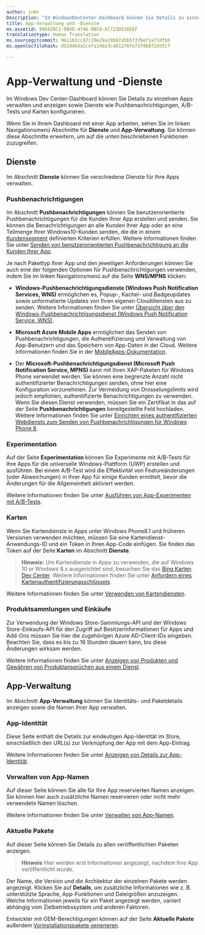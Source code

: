 ```yaml
---
author: jnHs
Description: "Im WindowsDevCenter-Dashboard können Sie Details zu einzelnen Apps verwalten und anzeigen sowie Dienste wie Pushbenachrichtigungen, A/B-Tests und Karten konfigurieren."
title: App-Verwaltung und -Dienste
ms.assetid: 99DA2BC1-9B5D-4746-8BC0-EC723D516EEF
translationtype: Human Translation
ms.sourcegitcommit: 9611b3cc87c29e29a19b87a5b5f37bef1a71dfbb
ms.openlocfilehash: d5244bda2cefa146e3c481270fe72fdb8f2d35cf

---
```


# App-Verwaltung und -Dienste

Im Windows Dev Center-Dashboard können Sie Details zu einzelnen Apps verwalten und anzeigen sowie Dienste wie Pushbenachrichtigungen, A/B-Tests und Karten konfigurieren.

Wenn Sie in Ihrem Dashboard mit einer App arbeiten, sehen Sie im linken Navigationsmenü Abschnitte für **Dienste** und **App-Verwaltung**. Sie können diese Abschnitte erweitern, um auf die unten beschriebenen Funktionen zuzugreifen.

## Dienste

Im Abschnitt **Dienste** können Sie verschiedene Dienste für Ihre Apps verwalten.

### Pushbenachrichtigungen

Im Abschnitt **Pushbenachrichtigungen** können Sie benutzerorientierte Pushbenachrichtigungen für die Kunden Ihrer App erstellen und senden. Sie können die Benachrichtigungen an alle Kunden Ihrer App oder an eine Teilmenge Ihrer Windows10-Kunden senden, die die in einem [Kundensegment](create-customer-segments.md) definierten Kriterien erfüllen. Weitere Informationen finden Sie unter [Senden von benutzerorientierten Pushbenachrichtigung an die Kunden Ihrer App](send-push-notifications-to-your-apps-customers.md).

Je nach Pakettyp Ihrer App und den jeweiligen Anforderungen können Sie auch eine der folgenden Optionen für Pushbenachrichtigungen verwenden, indem Sie im linken Navigationsmenü auf die Seite **WNS/MPNS** klicken: 

-   **Windows-Pushbenachrichtigungsdienste (Windows Push Notification Services, WNS)** ermöglichen es, Popup-, Kachel- und Badgeupdates sowie unformatierte Updates von Ihren eigenen Clouddiensten aus zu senden. Weitere Informationen finden Sie unter [Übersicht über den Windows-Pushbenachrichtigungsdienst (Windows Push Notification Service, WNS)](https://msdn.microsoft.com/library/windows/apps/mt187203).

-   **Microsoft Azure Mobile Apps** ermöglichen das Senden von Pushbenachrichtigungen, die Authentifizierung und Verwaltung von App-Benutzern und das Speichern von App-Daten in der Cloud. Weitere Informationen finden Sie in der [MobileApps-Dokumentation](http://go.microsoft.com/fwlink/p/?LinkId=221116).

-   Der **Microsoft-Pushbenachrichtigungsdienst (Microsoft Push Notification Service, MPNS)** kann mit Ihren XAP-Paketen für Windows Phone verwendet werden. Sie können eine begrenzte Anzahl nicht authentifizierter Benachrichtigungen senden, ohne hier eine Konfiguration vorzunehmen. Zur Vermeidung von Drosselungslimits wird jedoch empfohlen, authentifizierte Benachrichtigungen zu verwenden. Wenn Sie diesen Dienst verwenden, müssen Sie ein Zertifikat in das auf der Seite **Pushbenachrichtigungen** bereitgestellte Feld hochladen. Weitere Informationen finden Sie unter [Einrichten eines authentifizierten Webdiensts zum Senden von Pushbenachrichtigungen für Windows Phone 8](http://go.microsoft.com/fwlink/p/?LinkId=528736).

### Experimentation

Auf der Seite **Experimentation** können Sie Experimente mit A/B-Tests für Ihre Apps für die universelle Windows-Plattform (UWP) erstellen und ausführen. Bei einem A/B-Test wird die Effektivität von Featureänderungen (oder Abweichungen) in Ihrer App für einige Kunden ermittelt, bevor die Änderungen für die Allgemeinheit aktiviert werden.

Weitere Informationen finden Sie unter [Ausführen von App-Experimenten mit A/B-Tests](../monetize/run-app-experiments-with-a-b-testing.md).

### Karten

Wenn Sie Kartendienste in Apps unter Windows Phone8.1 und früheren Versionen verwenden möchten, müssen Sie eine Kartendienst-Anwendungs-ID und ein Token in Ihren App-Code einfügen. Sie finden das Token auf der Seite **Karten** im Abschnitt **Dienste**.

> **Hinweis:**  Um Kartendienste in Apps zu verwenden, die auf Windows 10 or Windows 8.x ausgerichtet sind, besuchen Sie das [Bing Karten Dev Center](http://go.microsoft.com/fwlink/p/?LinkId=614880). Weitere Informationen finden Sie unter [Anfordern eines Kartenauthentifizierungsschlüssels](https://msdn.microsoft.com/library/windows/apps/mt219694).

Weitere Informationen finden Sie unter [Verwenden von Kartendiensten](use-map-services.md).

### Produktsammlungen und Einkäufe

Zur Verwendung der Windows Store-Sammlungs-API und der Windows Store-Einkaufs-API für den Zugriff auf Besitzerinformationen für Apps und Add-Ons müssen Sie hier die zugehörigen Azure AD-Client-IDs eingeben. Beachten Sie, dass es bis zu 16 Stunden dauern kann, bis diese Änderungen wirksam werden.

Weitere Informationen finden Sie unter [Anzeigen von Produkten und Gewähren von Produktansprüchen aus einem Dienst](https://msdn.microsoft.com/library/windows/apps/mt609002).

## App-Verwaltung

Im Abschnitt **App-Verwaltung** können Sie Identitäts- und Paketdetails anzeigen sowie die Namen Ihrer App verwalten.

### App-Identität

Diese Seite enthält die Details zur eindeutigen App-Identität im Store, einschließlich den URL(s) zur Verknüpfung der App mit dem App-Eintrag.

Weitere Informationen finden Sie unter [Anzeigen von Details zur App-Identität](view-app-identity-details.md).

### Verwalten von App-Namen

Auf dieser Seite können Sie alle für Ihre App reservierten Namen anzeigen. Sie können hier auch zusätzliche Namen reservieren oder nicht mehr verwendete Namen löschen.

Weitere Informationen finden Sie unter [Verwalten von App-Namen](manage-app-names.md).

### Aktuelle Pakete

Auf dieser Seite können Sie Details zu allen veröffentlichten Paketen anzeigen.

> **Hinweis**  Hier werden erst Informationen angezeigt, nachdem Ihre App veröffentlicht wurde.

Der Name, die Version und die Architektur der einzelnen Pakete werden angezeigt. Klicken Sie auf **Details**, um zusätzliche Informationen wie z. B. unterstützte Sprache, App-Funktionen und Dateigrößen anzuzeigen. Welche Informationen jeweils für ein Paket angezeigt werden, variiert abhängig vom Zielbetriebssystem und anderen Faktoren. 

Entwickler mit OEM-Berechtigungen können auf der Seite **Aktuelle Pakete** außerdem [Vorinstallationspakete generieren](generate-preinstall-packages-for-oems.md).

 

 



<!--HONumber=Nov16_HO1-->


